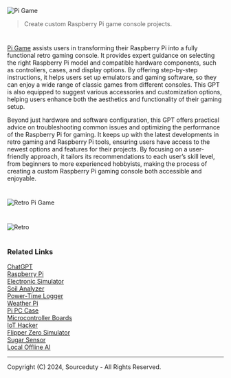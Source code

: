 ![Pi Game](https://github.com/user-attachments/assets/8842ca90-f86e-4a60-a3aa-7d9345c05910)

> Create custom Raspberry Pi game console projects.

#

[Pi Game](https://chatgpt.com/g/g-G7zJTUX2Q-pi-game) assists users in transforming their Raspberry Pi into a fully functional retro gaming console. It provides expert guidance on selecting the right Raspberry Pi model and compatible hardware components, such as controllers, cases, and display options. By offering step-by-step instructions, it helps users set up emulators and gaming software, so they can enjoy a wide range of classic games from different consoles. This GPT is also equipped to suggest various accessories and customization options, helping users enhance both the aesthetics and functionality of their gaming setup.

Beyond just hardware and software configuration, this GPT offers practical advice on troubleshooting common issues and optimizing the performance of the Raspberry Pi for gaming. It keeps up with the latest developments in retro gaming and Raspberry Pi tools, ensuring users have access to the newest options and features for their projects. By focusing on a user-friendly approach, it tailors its recommendations to each user’s skill level, from beginners to more experienced hobbyists, making the process of creating a custom Raspberry Pi gaming console both accessible and enjoyable.

#

![Retro Pi Game](https://github.com/user-attachments/assets/1ee5926d-3275-4a5c-9408-a6c16af0a166)
#
![Retro](https://github.com/user-attachments/assets/a5ae2782-55ee-4c64-9672-ad7f168e0a40)

#
### Related Links

[ChatGPT](https://github.com/sourceduty/ChatGPT)
<br>
[Raspberry Pi](https://github.com/sourceduty/Raspberry_Pi)
<br>
[Electronic Simulator](https://github.com/sourceduty/Electronic_Simulator)
<br>
[Soil Analyzer](https://github.com/sourceduty/Soil_Analyzer)
<br>
[Power-Time Logger](https://github.com/sourceduty/Power-Time_Logger)
<br>
[Weather Pi](https://github.com/sourceduty/Weather_Pi)
<br>
[Pi PC Case](https://github.com/sourceduty/Pi-PC_Case)
<br>
[Microcontroller Boards](https://github.com/sourceduty/Microcontroller_Boards)
<br>
[IoT Hacker](https://github.com/sourceduty/IoT_Hacker)
<br>
[Flipper Zero Simulator](https://github.com/sourceduty/Flipper_Zero_Simulator)
<br>
[Sugar Sensor](https://github.com/sourceduty/Sugar_Sensor)
<br>
[Local Offline AI](https://github.com/sourceduty/Local_Offline_AI)

***
Copyright (C) 2024, Sourceduty - All Rights Reserved.
